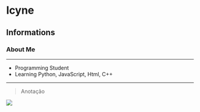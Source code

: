 # **Icyne**
## Informations
### About Me
________________________________________________________________________________________________________
- Programming Student
- Learning Python, JavaScript, Html, C++
________________________________________________________________________________________________________
> Anotação

![](https://media0.giphy.com/media/v1.Y2lkPTc5MGI3NjExbDJlOGdvY3BjeWlpeGlmbHB5Z21kZDRxbGx0ZHA0cDNmdXp3YnNpbSZlcD12MV9pbnRlcm5hbF9naWZfYnlfaWQmY3Q9Zw/26tn33aiTi1jkl6H6/giphy.webp)
